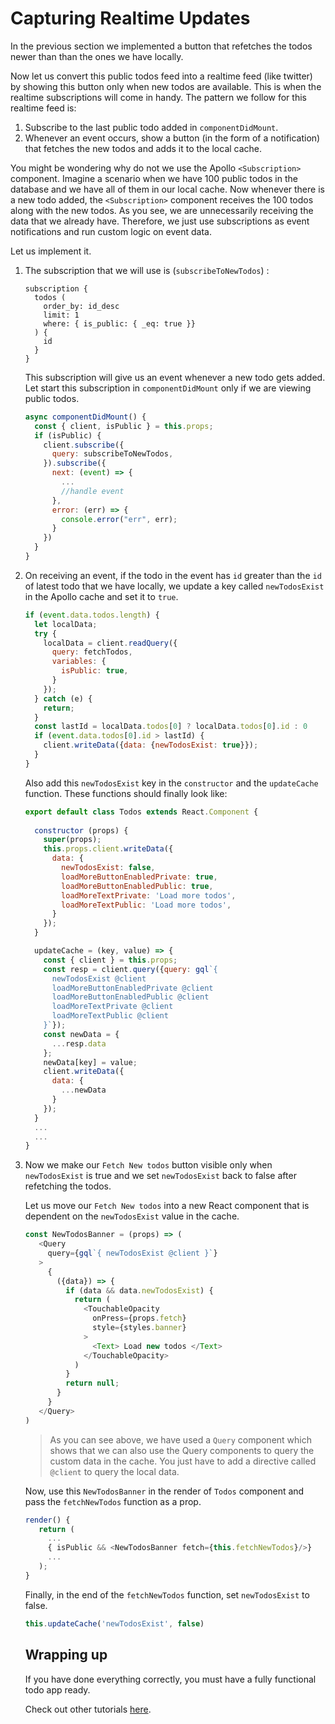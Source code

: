 # Capturing Realtime Updates

In the previous section we implemented a button that refetches the todos newer than than the ones we have locally.

Now let us convert this public todos feed into a realtime feed (like twitter) by showing this button only when new todos are available. This is when the realtime subscriptions will come in handy. The pattern we follow for this realtime feed is:

1. Subscribe to the last public todo added in `componentDidMount`.
2. Whenever an event occurs, show a button (in the form of a notification) that fetches the new todos and adds it to the local cache.

You might be wondering why do not we use the Apollo `<Subscription>` component. Imagine a scenario when we have 100 public todos in the database and we have all of them in our local cache. Now whenever there is a new todo added, the `<Subscription>` component receives the 100 todos along with the new todos. As you see, we are unnecessarily receiving the data that we already have. Therefore, we just use subscriptions as event notifications and run custom logic on event data.

Let us implement it.

1. The subscription that we will use is (`subscribeToNewTodos`) :

    ```gql
    subscription {
      todos (
        order_by: id_desc
        limit: 1
        where: { is_public: { _eq: true }}
      ) {
        id
      }
    }
    ```

    This subscription will give us an event whenever a new todo gets added. Let start this subscription in `componentDidMount` only if we are viewing public todos.

    ```js
    async componentDidMount() {
      const { client, isPublic } = this.props;
      if (isPublic) {
        client.subscribe({
          query: subscribeToNewTodos,
        }).subscribe({
          next: (event) => {
            ...
            //handle event
          },
          error: (err) => {
            console.error("err", err);
          }
        })
      }
    }
    ```

2. On receiving an event, if the todo in the event has `id` greater than the `id` of latest todo that we have locally, we update a key called `newTodosExist` in the Apollo cache and set it to `true`.

    ```js
    if (event.data.todos.length) {
      let localData;
      try {
        localData = client.readQuery({
          query: fetchTodos,
          variables: {
            isPublic: true,
          }
        });
      } catch (e) {
        return;
      } 
      const lastId = localData.todos[0] ? localData.todos[0].id : 0
      if (event.data.todos[0].id > lastId) {
        client.writeData({data: {newTodosExist: true}});
      }
    }
    ```


    Also add this `newTodosExist` key in the `constructor` and the `updateCache` function. These functions should finally look like:

    ```js
    export default class Todos extends React.Component {
         
      constructor (props) {
        super(props);
        this.props.client.writeData({
          data: {
            newTodosExist: false,
            loadMoreButtonEnabledPrivate: true,
            loadMoreButtonEnabledPublic: true,  
            loadMoreTextPrivate: 'Load more todos',
            loadMoreTextPublic: 'Load more todos',
          }
        });
      }

      updateCache = (key, value) => {
        const { client } = this.props;
        const resp = client.query({query: gql`{
          newTodosExist @client
          loadMoreButtonEnabledPrivate @client
          loadMoreButtonEnabledPublic @client
          loadMoreTextPrivate @client
          loadMoreTextPublic @client
        }`});
        const newData = {
          ...resp.data
        };
        newData[key] = value;
        client.writeData({
          data: {
            ...newData
          } 
        });
      }
      ...
      ...
    }

    ```
   

3. Now we make our `Fetch New todos` button visible only when `newTodosExist` is true and we set `newTodosExist` back to false after refetching the todos.

   Let us move our `Fetch New todos` into a new React component that is dependent on the `newTodosExist` value in the cache.

   ```js
   const NewTodosBanner = (props) => (
      <Query
        query={gql`{ newTodosExist @client }`}
      >
        {
          ({data}) => {
            if (data && data.newTodosExist) {
              return (
                <TouchableOpacity
                  onPress={props.fetch}
                  style={styles.banner}
                >
                  <Text> Load new todos </Text>
                </TouchableOpacity>
              )
            }
            return null;
          }
        }
      </Query>
   )
   ```

   > As you can see above, we have used a `Query` component which shows that we can also use the Query components to query the custom data in the cache. You just have to add a directive called `@client` to query the local data.

   Now, use this `NewTodosBanner` in the render of `Todos` component and pass the `fetchNewTodos` function as a prop.

   ```js
   render() {
      return (
        ...
        { isPublic && <NewTodosBanner fetch={this.fetchNewTodos}/>}
        ...
      );
   }
   ```

   Finally, in the end of the `fetchNewTodos` function, set `newTodosExist` to false.

   ```js
   this.updateCache('newTodosExist', false)
   ```

   ## Wrapping up

   If you have done everything correctly, you must have a fully functional todo app ready.

   Check out other tutorials [here](TODO).